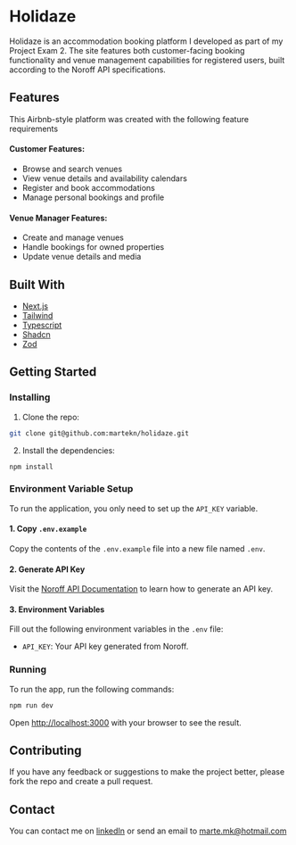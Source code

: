 # Holidaze

Holidaze is an accommodation booking platform I developed as part of my Project Exam 2. The site features both customer-facing booking functionality and venue management capabilities for registered users, built according to the Noroff API specifications.

## Features

This Airbnb-style platform was created with the following feature requirements

#### Customer Features:

- Browse and search venues
- View venue details and availability calendars
- Register and book accommodations
- Manage personal bookings and profile

#### Venue Manager Features:

- Create and manage venues
- Handle bookings for owned properties
- Update venue details and media

## Built With

- [Next.js](https://nextjs.org/)
- [Tailwind](https://v3.tailwindcss.com/)
- [Typescript](https://www.typescriptlang.org/)
- [Shadcn](https://ui.shadcn.com/)
- [Zod](https://zod.dev/)

## Getting Started

### Installing

1. Clone the repo:

```bash
git clone git@github.com:martekn/holidaze.git
```

2. Install the dependencies:

```
npm install
```

### Environment Variable Setup

To run the application, you only need to set up the `API_KEY` variable.

#### 1. Copy `.env.example`

Copy the contents of the `.env.example` file into a new file named `.env`.

#### 2. Generate API Key

Visit the [Noroff API Documentation](https://docs.noroff.dev/docs/v2/auth/api-key) to learn how to generate an API key.

#### 3. Environment Variables

Fill out the following environment variables in the `.env` file:

- `API_KEY`: Your API key generated from Noroff.

### Running

To run the app, run the following commands:

```bash
npm run dev
```

Open [http://localhost:3000](http://localhost:3000) with your browser to see the result.

## Contributing

If you have any feedback or suggestions to make the project better, please fork the repo and create a pull request.

## Contact

You can contact me on [linkedIn](https://www.linkedin.com/in/martekn/) or send an email to marte.mk@hotmail.com
